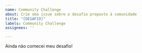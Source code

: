 ```yaml
---
name: Community Challenge
about: Crie uma issue sobre o desafio proposto á comunidade
title: "[DESAFIO]"
labels: Community Challenge
assignees: ''

---
```


Ainda não comecei meu desafio!
